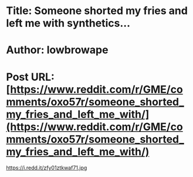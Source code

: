 # Title: Someone shorted my fries and left me with synthetics…
# Author: lowbrowape
# Post URL: [https://www.reddit.com/r/GME/comments/oxo57r/someone_shorted_my_fries_and_left_me_with/](https://www.reddit.com/r/GME/comments/oxo57r/someone_shorted_my_fries_and_left_me_with/)


https://i.redd.it/zfy01ztkwaf71.jpg
